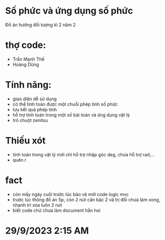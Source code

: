 # Số phức và ứng dụng số phức
Đồ án hướng đối tượng kì 2 năm 2 
# thợ code: 
 - Trần Mạnh Thế
-  Hoàng Dũng 
# Tính năng:
- giao diện dễ sử dụng
- có thể tính toán được một chuỗi phép tính số phức 
- lưu kết quả phép tính
- hỗ trợ tính toán trong một số bài toán và ứng dụng vật lý
- trỏ chuột zenitsu
# Thiếu xót 
- tính toán trong vật lý mới chỉ hỗ trợ nhập góc deg, chưa hỗ trợ rad,...
- quên r
# fact
- còn mấy ngày cuối trước lúc bảo vệ mới code logic mvc 
- trước lúc thông đồ án 5p, còn 2 nút căn bậc 2 và trị đối chưa làm xong, nhanh trí xóa luôn 2 nút
- biết code chứ chưa làm document hẳn hoi
# 29/9/2023 2:15 AM
  
